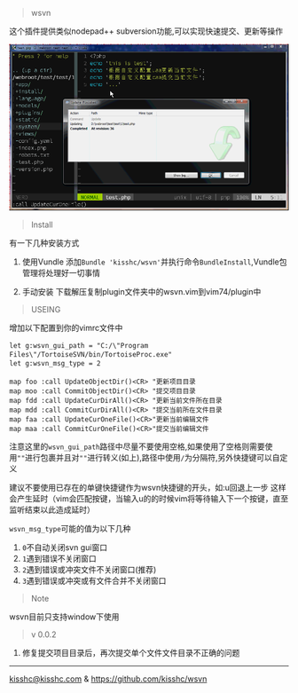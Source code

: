 > wsvn

这个插件提供类似nodepad++ subversion功能,可以实现快速提交、更新等操作

![效果图](https://github.com/kisshc/wsvn/blob/master/wsvn.gif)

> Install

有一下几种安装方式

1. 使用Vundle
    添加`Bundle 'kisshc/wsvn'`并执行命令`BundleInstall`,Vundle包管理将处理好一切事情

2. 手动安装
    下载解压复制plugin文件夹中的wsvn.vim到vim74/plugin中

> USEING

增加以下配置到你的vimrc文件中

```
let g:wsvn_gui_path = "C:/\"Program Files\"/TortoiseSVN/bin/TortoiseProc.exe"
let g:wsvn_msg_type = 2

map foo :call UpdateObjectDir()<CR> "更新项目目录
map moo :call CommitObjectDir()<CR> "提交项目目录
map fdd :call UpdateCurDirAll()<CR> "更新当前文件所在目录
map mdd :call CommitCurDirAll()<CR> "提交当前所在文件目录
map faa :call UpdateCurOneFile()<CR>"更新当前编辑文件
map maa :call CommitCurOneFile()<CR>"提交当前编辑文件

```

注意这里的`wsvn_gui_path`路径中尽量不要使用空格,如果使用了空格则需要使用`""`进行包裹并且对`""`进行转义(如上),路径中使用`/`为分隔符,另外快捷键可以自定义

建议不要使用已存在的单键快捷键作为wsvn快捷键的开头，如:u回退上一步 这样会产生延时（vim会匹配按键，当输入u的的时候vim将等待输入下一个按键，直至监听结束以此造成延时）

`wsvn_msg_type`可能的值为以下几种

1. `0`不自动关闭svn gui窗口
2. `1`遇到错误不关闭窗口
3. `2`遇到错误或冲突文件不关闭窗口(推荐)
4. `3`遇到错误或冲突或有文件合并不关闭窗口

> Note

wsvn目前只支持window下使用

> v 0.0.2

1. 修复提交项目目录后，再次提交单个文件文件目录不正确的问题

<hr>

kisshc@kisshc.com & https://github.com/kisshc/wsvn

